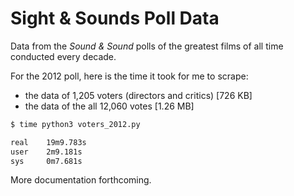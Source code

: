 # Sight & Sounds Poll Data
Data from the _Sound & Sound_ polls of the greatest films of all time conducted every decade.

For the 2012 poll, here is the time it took for me to scrape:
- the data of 1,205 voters (directors and critics) [726 KB]
- the data of the all 12,060 votes [1.26 MB]

```bash
$ time python3 voters_2012.py

real    19m9.783s
user    2m9.181s
sys     0m7.681s
```

More documentation forthcoming.
